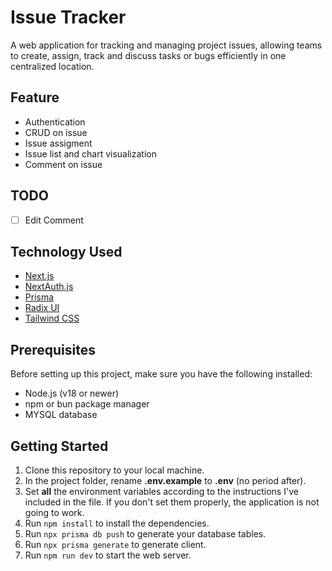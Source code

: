 # Issue Tracker

A web application for tracking and managing project issues, allowing teams to create, assign, track and discuss tasks or bugs efficiently in one centralized location.

## Feature

- Authentication
- CRUD on issue
- Issue assigment
- Issue list and chart visualization
- Comment on issue

## TODO

- [ ] Edit Comment

## Technology Used

- [Next.js](https://nextjs.org)
- [NextAuth.js](https://next-auth.js.org)
- [Prisma](https://prisma.io)
- [Radix UI](https://www.radix-ui.com)
- [Tailwind CSS](https://tailwindcss.com)

## Prerequisites

Before setting up this project, make sure you have the following installed:

- Node.js (v18 or newer)
- npm or bun package manager
- MYSQL database

## Getting Started

1.  Clone this repository to your local machine.
2.  In the project folder, rename **.env.example** to **.env** (no period after).
3.  Set **all** the environment variables according to the instructions I've included in the file. If you don't set them properly, the application is not going to work.
4.  Run `npm install` to install the dependencies.
5.  Run `npx prisma db push` to generate your database tables.
6.  Run `npx prisma generate` to generate client.
7.  Run `npm run dev` to start the web server.
